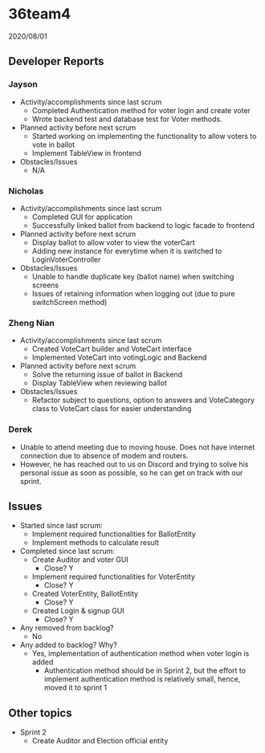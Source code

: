 #   36team4

2020/08/01

##  Developer Reports

###  Jayson

-   Activity/accomplishments since last scrum
    -   Completed Authentication method for voter login and create voter
    -   Wrote backend test and database test for Voter methods.
-   Planned activity before next scrum
    -   Started working on implementing the functionality to allow voters to vote in ballot
    -   Implement TableView in frontend
-   Obstacles/Issues
    -   N/A

###  Nicholas

-   Activity/accomplishments since last scrum
    -   Completed GUI for application
    -   Successfully linked ballot from backend to logic facade to frontend
-   Planned activity before next scrum
    -   Display ballot to allow voter to view the voterCart
    -   Adding new instance for everytime when it is switched to LoginVoterController
-   Obstacles/Issues
    -   Unable to handle duplicate key (ballot name) when switching screens
    -   Issues of retaining information when logging out (due to pure switchScreen method)

###  Zheng Nian

-   Activity/accomplishments since last scrum
    -   Created VoteCart builder and VoteCart interface
    -   Implemented VoteCart into votingLogic and Backend
-   Planned activity before next scrum
    -   Solve the returning issue of ballot in Backend
    -   Display TableView when reviewing ballot
-   Obstacles/Issues
    -   Refactor subject to questions, option to answers and VoteCategory class to VoteCart class for easier understanding

###  Derek

-   Unable to attend meeting due to moving house. Does not have internet connection due to absence of modem and routers.
-   However, he has reached out to us on Discord and trying to solve his personal issue as soon as possible, so he can get on track with our sprint.

##  Issues

-   Started since last scrum:
	-	Implement required functionalities for BallotEntity
	-	Implement methods to calculate result
-   Completed since last scrum:
	-	Create Auditor and voter GUI
	    -	Close? Y
	-	Implement required functionalities for VoterEntity
	    -	Close? Y
    -   Created VoterEntity, BallotEntity
        -   Close? Y
    -   Created Login & signup GUI
        -   Close? Y
-   Any removed from backlog?
	- No
-   Any added to backlog? Why?
	- Yes, implementation of authentication method when voter login is added
	    -   Authentication method should be in Sprint 2, but the effort to implement authentication method is relatively small, hence, moved it to sprint 1

##  Other topics
-   Sprint 2
	- Create Auditor and Election official entity
